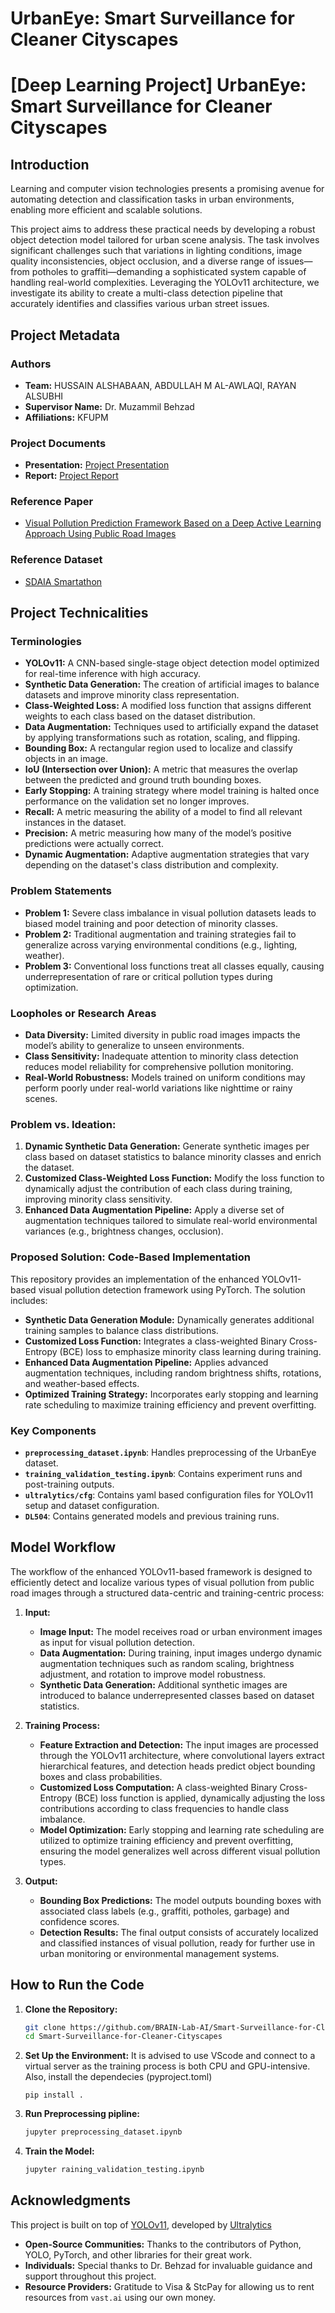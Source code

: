 # UrbanEye: Smart Surveillance for Cleaner Cityscapes

# [Deep Learning Project] UrbanEye: Smart Surveillance for Cleaner Cityscapes

## Introduction
Learning and computer vision technologies presents a promising avenue for automating detection and classification tasks in urban environments, enabling more efficient and scalable solutions.

This project aims to address these practical needs by developing a robust object detection model tailored for urban scene analysis. The task involves significant challenges such that variations in lighting conditions, image quality inconsistencies, object occlusion, and a diverse range of issues—from potholes to graffiti—demanding a sophisticated system capable of handling real-world complexities. Leveraging the YOLOv11 architecture, we investigate its ability to create a multi-class detection pipeline that accurately identifies and classifies various urban street issues.


## Project Metadata
### Authors
- **Team:** HUSSAIN ALSHABAAN, ABDULLAH M AL-AWLAQI, RAYAN ALSUBHI
- **Supervisor Name:** Dr. Muzammil Behzad
- **Affiliations:** KFUPM

### Project Documents
- **Presentation:** [Project Presentation](/presentation.pptx)
- **Report:** [Project Report](/report.pdf)

### Reference Paper
- [Visual Pollution Prediction Framework Based on a Deep Active Learning Approach Using Public Road Images](https://www.mdpi.com/2227-7390/11/1/186)

### Reference Dataset
- [SDAIA Smartathon](https://drive.google.com/file/d/1ULqYtd9yomeGz53WBhgRdPRFB37ppeDU/view)


## Project Technicalities

### Terminologies
- **YOLOv11:** A CNN-based single-stage object detection model optimized for real-time inference with high accuracy.
- **Synthetic Data Generation:** The creation of artificial images to balance datasets and improve minority class representation.
- **Class-Weighted Loss:** A modified loss function that assigns different weights to each class based on the dataset distribution.
- **Data Augmentation:** Techniques used to artificially expand the dataset by applying transformations such as rotation, scaling, and flipping.
- **Bounding Box:** A rectangular region used to localize and classify objects in an image.
- **IoU (Intersection over Union):** A metric that measures the overlap between the predicted and ground truth bounding boxes.
- **Early Stopping:** A training strategy where model training is halted once performance on the validation set no longer improves.
- **Recall:** A metric measuring the ability of a model to find all relevant instances in the dataset.
- **Precision:** A metric measuring how many of the model’s positive predictions were actually correct.
- **Dynamic Augmentation:** Adaptive augmentation strategies that vary depending on the dataset's class distribution and complexity.

### Problem Statements
- **Problem 1:** Severe class imbalance in visual pollution datasets leads to biased model training and poor detection of minority classes.
- **Problem 2:** Traditional augmentation and training strategies fail to generalize across varying environmental conditions (e.g., lighting, weather).
- **Problem 3:** Conventional loss functions treat all classes equally, causing underrepresentation of rare or critical pollution types during optimization.

### Loopholes or Research Areas
- **Data Diversity:** Limited diversity in public road images impacts the model’s ability to generalize to unseen environments.
- **Class Sensitivity:** Inadequate attention to minority class detection reduces model reliability for comprehensive pollution monitoring.
- **Real-World Robustness:** Models trained on uniform conditions may perform poorly under real-world variations like nighttime or rainy scenes.

### Problem vs. Ideation:
1. **Dynamic Synthetic Data Generation:** Generate synthetic images per class based on dataset statistics to balance minority classes and enrich the dataset.
2. **Customized Class-Weighted Loss Function:** Modify the loss function to dynamically adjust the contribution of each class during training, improving minority class sensitivity.
3. **Enhanced Data Augmentation Pipeline:** Apply a diverse set of augmentation techniques tailored to simulate real-world environmental variances (e.g., brightness changes, occlusion).


### Proposed Solution: Code-Based Implementation
This repository provides an implementation of the enhanced YOLOv11-based visual pollution detection framework using PyTorch. The solution includes:

- **Synthetic Data Generation Module:** Dynamically generates additional training samples to balance class distributions.
- **Customized Loss Function:** Integrates a class-weighted Binary Cross-Entropy (BCE) loss to emphasize minority class learning during training.
- **Enhanced Data Augmentation Pipeline:** Applies advanced augmentation techniques, including random brightness shifts, rotations, and weather-based effects.
- **Optimized Training Strategy:** Incorporates early stopping and learning rate scheduling to maximize training efficiency and prevent overfitting.


### Key Components
- **`preprocessing_dataset.ipynb`**: Handles preprocessing of the UrbanEye dataset.
- **`training_validation_testing.ipynb`**: Contains experiment runs and post-training outputs.
- **`ultralytics/cfg`**: Contains yaml based configuration files for YOLOv11 setup and dataset configuration.
- **`DL504`**: Contains generated models and previous training runs.

## Model Workflow
The workflow of the enhanced YOLOv11-based framework is designed to efficiently detect and localize various types of visual pollution from public road images through a structured data-centric and training-centric process:

1. **Input:**
   - **Image Input:** The model receives road or urban environment images as input for visual pollution detection.
   - **Data Augmentation:** During training, input images undergo dynamic augmentation techniques such as random scaling, brightness adjustment, and rotation to improve model robustness.
   - **Synthetic Data Generation:** Additional synthetic images are introduced to balance underrepresented classes based on dataset statistics.

2. **Training Process:**
   - **Feature Extraction and Detection:** The input images are processed through the YOLOv11 architecture, where convolutional layers extract hierarchical features, and detection heads predict object bounding boxes and class probabilities.
   - **Customized Loss Computation:** A class-weighted Binary Cross-Entropy (BCE) loss function is applied, dynamically adjusting the loss contributions according to class frequencies to handle class imbalance.
   - **Model Optimization:** Early stopping and learning rate scheduling are utilized to optimize training efficiency and prevent overfitting, ensuring the model generalizes well across different visual pollution types.

3. **Output:**
   - **Bounding Box Predictions:** The model outputs bounding boxes with associated class labels (e.g., graffiti, potholes, garbage) and confidence scores.
   - **Detection Results:** The final output consists of accurately localized and classified instances of visual pollution, ready for further use in urban monitoring or environmental management systems.


## How to Run the Code

1. **Clone the Repository:**
    ```bash
    git clone https://github.com/BRAIN-Lab-AI/Smart-Surveillance-for-Cleaner-Cityscapes.git
    cd Smart-Surveillance-for-Cleaner-Cityscapes
    ```

2. **Set Up the Environment:**
    It is advised to use VScode and connect to a virtual server as the training process is both CPU and GPU-intensive. Also, install the dependecies (pyproject.toml)
    ``` 
    pip install .
    ```
   
3. **Run Preprocessing pipline:**
    ```bash
    jupyter preprocessing_dataset.ipynb
    ```
4. **Train the Model:**
    ```bash
    jupyter raining_validation_testing.ipynb
    ```

## Acknowledgments
This project is built on top of [YOLOv11](https://github.com/ultralytics/ultralytics), developed by [Ultralytics](https://ultralytics.com/)
- **Open-Source Communities:** Thanks to the contributors of Python, YOLO, PyTorch, and other libraries for their great work.
- **Individuals:** Special thanks to Dr. Behzad for invaluable guidance and support throughout this project.
- **Resource Providers:** Gratitude to Visa & StcPay for allowing us to rent resources from ``vast.ai`` using our own money.


